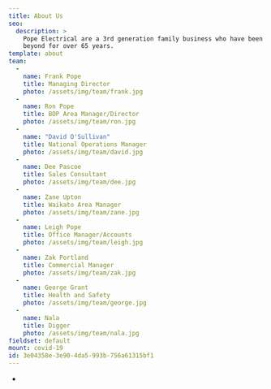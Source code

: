 ```yaml
---
title: About Us
seo:
  description: >
    Pope Electrical are a 3rd generation family business who have been servicing the Bay of Plenty and
    beyond for over 65 years.
template: about
team:
  - 
    name: Frank Pope
    title: Managing Director
    photo: /assets/img/team/frank.jpg
  - 
    name: Ron Pope
    title: BOP Area Manager/Director
    photo: /assets/img/team/ron.jpg
  - 
    name: "David O'Sullivan"
    title: National Operations Manager
    photo: /assets/img/team/david.jpg
  - 
    name: Dee Pascoe
    title: Sales Consultant
    photo: /assets/img/team/dee.jpg
  - 
    name: Zane Upton
    title: Waikato Area Manager
    photo: /assets/img/team/zane.jpg
  - 
    name: Leigh Pope
    title: Office Manager/Accounts
    photo: /assets/img/team/leigh.jpg
  - 
    name: Zak Portland
    title: Commercial Manager
    photo: /assets/img/team/zak.jpg
  - 
    name: George Grant
    title: Health and Safety
    photo: /assets/img/team/george.jpg
  - 
    name: Nala
    title: Digger
    photo: /assets/img/team/nala.jpg
fieldset: default
mount: covid-19
id: 3e04358e-3e90-4da5-993b-756a61315bf1
---
```

*